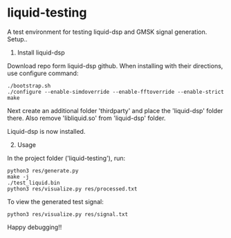 

liquid-testing
==========
A test environment for testing liquid-dsp and GMSK signal generation. Setup..

1. Install liquid-dsp

Download repo form liquid-dsp github.
When installing with their directions, use configure command:
````
./bootstrap.sh
./configure --enable-simdoverride --enable-fftoverride --enable-strict
make
````

Next create an additional folder 'thirdparty' and place the 'liquid-dsp' folder there. 
Also remove 'libliquid.so' from 'liquid-dsp' folder.

Liquid-dsp is now installed. 

2. Usage

In the project folder ('liquid-testing'), run:
````
python3 res/generate.py
make -j 
./test_liquid.bin
python3 res/visualize.py res/processed.txt
````
To view the generated test signal:
````
python3 res/visualize.py res/signal.txt
````
Happy debugging!!